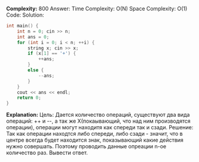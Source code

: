 **Complexity:** 800
Answer:
	Time Complexity: O(N)
	Space Complexity: O(1)
Code:
Solution:
```cpp
int main() {  
    int n = 0; cin >> n;  
    int ans = 0;  
    for (int i = 0; i < n; ++i) {  
        string x; cin >> x;  
        if (x[1] == '+') {  
            ++ans;  
        }  
        else {  
            --ans;  
        }  
    }  
    cout << ans << endl;  
    return 0;  
}
```
**Explanation:**
	Цель: Дается количество операций, существуют два вида операций: ++ и --, а так же X(покаывающий, что над ним производятся операции), операции могут находитя как спереди так и сзади.
	Решение: Так как операции находтся либо спереди, либо сзади - значит, что в центре всегда будет находится знак, показывающий какие действия нужно совершать. Поэтому проводить данные опреации n-ое количество раз.
	Вывести ответ.